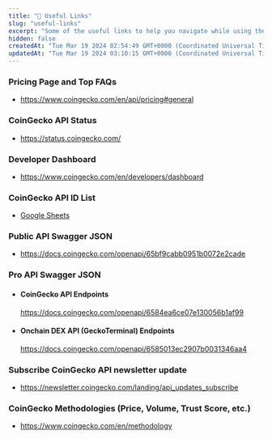 ```yaml
---
title: "🔗 Useful Links"
slug: "useful-links"
excerpt: "Some of the useful links to help you navigate while using the CoinGecko API"
hidden: false
createdAt: "Tue Mar 19 2024 02:54:49 GMT+0000 (Coordinated Universal Time)"
updatedAt: "Tue Mar 19 2024 03:10:15 GMT+0000 (Coordinated Universal Time)"
---
```

### Pricing Page and Top FAQs

- <https://www.coingecko.com/en/api/pricing#general>

### CoinGecko API Status

- <https://status.coingecko.com/>

### Developer Dashboard

- <https://www.coingecko.com/en/developers/dashboard>

### CoinGecko API ID List

- [Google Sheets](https://docs.google.com/spreadsheets/d/1wTTuxXt8n9q7C4NDXqQpI3wpKu1_5bGVmP9Xz0XGSyU/edit?usp=sharing)

### Public API Swagger JSON

- <https://docs.coingecko.com/openapi/65bf9cabb0951b0072e2cade>

### Pro API Swagger JSON

- #### CoinGecko API Endpoints
  <https://docs.coingecko.com/openapi/6584ea6ce07e130056b1af99>
- #### Onchain DEX API (GeckoTerminal) Endpoints
  <https://docs.coingecko.com/openapi/6585013ec2907b0031346aa4>

### Subscribe CoinGecko API newsletter update

- <https://newsletter.coingecko.com/landing/api_updates_subscribe>

### CoinGecko Methodologies (Price, Volume, Trust Score, etc.)

- <https://www.coingecko.com/en/methodology>
